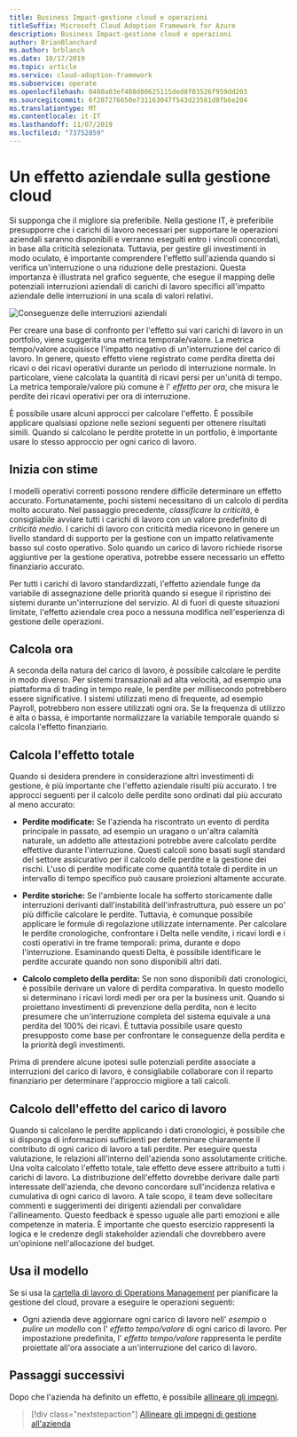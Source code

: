 ```yaml
---
title: Business Impact-gestione cloud e operazioni
titleSuffix: Microsoft Cloud Adoption Framework for Azure
description: Business Impact-gestione cloud e operazioni
author: BrianBlanchard
ms.author: brblanch
ms.date: 10/17/2019
ms.topic: article
ms.service: cloud-adoption-framework
ms.subservice: operate
ms.openlocfilehash: 0480a03ef488d00625115ded8f03526f959dd203
ms.sourcegitcommit: 6f287276650e731163047f543d23581d8fb6e204
ms.translationtype: MT
ms.contentlocale: it-IT
ms.lasthandoff: 11/07/2019
ms.locfileid: "73752859"
---
```

# <a name="business-impact-in-cloud-management"></a>Un effetto aziendale sulla gestione cloud

Si supponga che il migliore sia preferibile. Nella gestione IT, è preferibile presupporre che i carichi di lavoro necessari per supportare le operazioni aziendali saranno disponibili e verranno eseguiti entro i vincoli concordati, in base alla criticità selezionata. Tuttavia, per gestire gli investimenti in modo oculato, è importante comprendere l'effetto sull'azienda quando si verifica un'interruzione o una riduzione delle prestazioni. Questa importanza è illustrata nel grafico seguente, che esegue il mapping delle potenziali interruzioni aziendali di carichi di lavoro specifici all'impatto aziendale delle interruzioni in una scala di valori relativi.

![Conseguenze delle interruzioni aziendali](../../_images/manage/time-value-impact.png)

Per creare una base di confronto per l'effetto sui vari carichi di lavoro in un portfolio, viene suggerita una metrica temporale/valore. La metrica tempo/valore acquisisce l'impatto negativo di un'interruzione del carico di lavoro. In genere, questo effetto viene registrato come perdita diretta dei ricavi o dei ricavi operativi durante un periodo di interruzione normale. In particolare, viene calcolata la quantità di ricavi persi per un'unità di tempo. La metrica temporale/valore più comune è l' *effetto per ora*, che misura le perdite dei ricavi operativi per ora di interruzione.

È possibile usare alcuni approcci per calcolare l'effetto. È possibile applicare qualsiasi opzione nelle sezioni seguenti per ottenere risultati simili. Quando si calcolano le perdite protette in un portfolio, è importante usare lo stesso approccio per ogni carico di lavoro.

## <a name="start-with-estimates"></a>Inizia con stime

I modelli operativi correnti possono rendere difficile determinare un effetto accurato. Fortunatamente, pochi sistemi necessitano di un calcolo di perdita molto accurato. Nel passaggio precedente, *classificare la criticità*, è consigliabile avviare tutti i carichi di lavoro con un valore predefinito di *criticità medio*. I carichi di lavoro con criticità media ricevono in genere un livello standard di supporto per la gestione con un impatto relativamente basso sul costo operativo. Solo quando un carico di lavoro richiede risorse aggiuntive per la gestione operativa, potrebbe essere necessario un effetto finanziario accurato.

Per tutti i carichi di lavoro standardizzati, l'effetto aziendale funge da variabile di assegnazione delle priorità quando si esegue il ripristino dei sistemi durante un'interruzione del servizio. Al di fuori di queste situazioni limitate, l'effetto aziendale crea poco a nessuna modifica nell'esperienza di gestione delle operazioni.

## <a name="calculate-time"></a>Calcola ora

A seconda della natura del carico di lavoro, è possibile calcolare le perdite in modo diverso. Per sistemi transazionali ad alta velocità, ad esempio una piattaforma di trading in tempo reale, le perdite per millisecondo potrebbero essere significative. I sistemi utilizzati meno di frequente, ad esempio Payroll, potrebbero non essere utilizzati ogni ora. Se la frequenza di utilizzo è alta o bassa, è importante normalizzare la variabile temporale quando si calcola l'effetto finanziario.

## <a name="calculate-total-impact"></a>Calcola l'effetto totale

Quando si desidera prendere in considerazione altri investimenti di gestione, è più importante che l'effetto aziendale risulti più accurato. I tre approcci seguenti per il calcolo delle perdite sono ordinati dal più accurato al meno accurato:

- **Perdite modificate:** Se l'azienda ha riscontrato un evento di perdita principale in passato, ad esempio un uragano o un'altra calamità naturale, un addetto alle attestazioni potrebbe avere calcolato perdite effettive durante l'interruzione. Questi calcoli sono basati sugli standard del settore assicurativo per il calcolo delle perdite e la gestione dei rischi. L'uso di perdite modificate come quantità totale di perdite in un intervallo di tempo specifico può causare proiezioni altamente accurate.

- **Perdite storiche:** Se l'ambiente locale ha sofferto storicamente dalle interruzioni derivanti dall'instabilità dell'infrastruttura, può essere un po' più difficile calcolare le perdite. Tuttavia, è comunque possibile applicare le formule di regolazione utilizzate internamente. Per calcolare le perdite cronologiche, confrontare i Delta nelle vendite, i ricavi lordi e i costi operativi in tre frame temporali: prima, durante e dopo l'interruzione. Esaminando questi Delta, è possibile identificare le perdite accurate quando non sono disponibili altri dati.

- **Calcolo completo della perdita:** Se non sono disponibili dati cronologici, è possibile derivare un valore di perdita comparativa. In questo modello si determinano i ricavi lordi medi per ora per la business unit. Quando si proiettano investimenti di prevenzione della perdita, non è lecito presumere che un'interruzione completa del sistema equivale a una perdita del 100% dei ricavi. È tuttavia possibile usare questo presupposto come base per confrontare le conseguenze della perdita e la priorità degli investimenti.

Prima di prendere alcune ipotesi sulle potenziali perdite associate a interruzioni del carico di lavoro, è consigliabile collaborare con il reparto finanziario per determinare l'approccio migliore a tali calcoli.

## <a name="calculate-workload-impact"></a>Calcolo dell'effetto del carico di lavoro

Quando si calcolano le perdite applicando i dati cronologici, è possibile che si disponga di informazioni sufficienti per determinare chiaramente il contributo di ogni carico di lavoro a tali perdite. Per eseguire questa valutazione, le relazioni all'interno dell'azienda sono assolutamente critiche. Una volta calcolato l'effetto totale, tale effetto deve essere attribuito a tutti i carichi di lavoro. La distribuzione dell'effetto dovrebbe derivare dalle parti interessate dell'azienda, che devono concordare sull'incidenza relativa e cumulativa di ogni carico di lavoro. A tale scopo, il team deve sollecitare commenti e suggerimenti dei dirigenti aziendali per convalidare l'allineamento. Questo feedback è spesso uguale alle parti emozioni e alle competenze in materia. È importante che questo esercizio rappresenti la logica e le credenze degli stakeholder aziendali che dovrebbero avere un'opinione nell'allocazione del budget.

## <a name="use-the-template"></a>Usa il modello

Se si usa la [cartella di lavoro di Operations Management](https://raw.githubusercontent.com/microsoft/CloudAdoptionFramework/master/manage/opsmanagementworkbook.xlsx) per pianificare la gestione del cloud, provare a eseguire le operazioni seguenti:

- Ogni azienda deve aggiornare ogni carico di lavoro nell' *esempio* o *pulire un modello* con l' *effetto tempo/valore* di ogni carico di lavoro. Per impostazione predefinita, l' *effetto tempo/valore* rappresenta le perdite proiettate all'ora associate a un'interruzione del carico di lavoro.

## <a name="next-steps"></a>Passaggi successivi

Dopo che l'azienda ha definito un effetto, è possibile [allineare gli impegni](./commitment.md).

> [!div class="nextstepaction"]
> [Allineare gli impegni di gestione all'azienda](./commitment.md)
